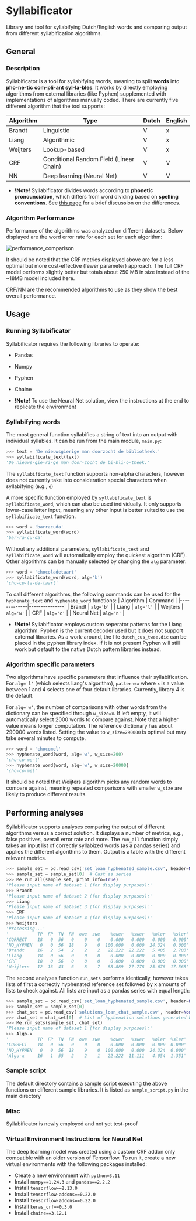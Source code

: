 # Syllabificator

Library and tool for syllabifying Dutch/English words and comparing output from different syllabification algorithms.

## General
### Description

Syllabificator is a tool for syllabifying words, meaning to split **words** into **pho-ne-tic** **com-pli-ant** **syl-la-bles**. It works
by directly employing algorithms from external libraries (like Pyphen) supplemented with implementations of algorithms manually coded.
There are currently five different algorithm that the tool supports:

| Algorithm   | Type          | Dutch | English |
|-------------|---------------|-------|---------|
| Brandt      | Linguistic    | V     | x       |
| Liang       | Algorithmic   | V     | x       |
| Weijters    | Lookup-based  | V     | x       |
| CRF         | Conditional Random Field (Linear Chain)  | V     | V       |
| NN          | Deep learning (Neural Net)    | V     | V       |

* **!Note!** Syllabificator divides words according to **phonetic pronounciation**, which differs from word dividing based on **spelling conventions**.
See [this page](https://new.reddit.com/r/asklinguistics/comments/1elahiq/what_is_the_point_of_hyphenations_in_dictionaries/) for a brief discussion on the differences.

### Algorithm Performance

Performance of the algorithms was analyzed on different datasets. Below displayed are the word error rate for each set for each algorithm:

![performance_comparison](https://github.com/user-attachments/assets/904c47ff-ebf8-4e47-b673-480449a8bf32)

It should be noted that the CRF metrics displayed above are for a less optimal but more cost-effective (fewer parameter) approach. The full CRF
model performs slightly better but totals about 250 MB in size instead of the ~18MB model included here. 

CRF/NN are the recommended algorithms to use as they show the best overall performance.

## Usage
### Running Syllabificator

Syllabificator requires the following libraries to operate:
* Pandas
* Numpy
* Pyphen
* Chaine

* **!Note!** To use the Neural Net solution, view the instructions at the end to replicate the environment
  
### Syllabifying words

The most general function syllabifies a string of text into an output with individual syllables. It can be run from the main module,
`main.py`:

```python
>>> text = 'De nieuwsgierige man doorzocht de bibliotheek.'
>>> syllabificate_text(text)
'De nieuws-gie-ri-ge man door-zocht de bi-bli-o-theek.'
```

The `syllabificate_text` function supports non-alpha characters, however does not currently take into consideration special characters
when syllabifying (e.g., `é`)

A more specific function employed by `syllabificate_text` is `syllabificate_word`, which can also be used individually. It only supports
lower-case letter input, meaning any other input is better suited to use the `syllabificate_text` function.

```python
>>> word = 'barracuda'
>>> syllabificate_word(word)
'bar-ra-cu-da'
```
Without any additional parameters, `syllabificate_text` and `syllabificate_word` will automatically employ the quickest algorithm (CRF). 
Other algorithms can be manually selected by changing the `alg` parameter:

```python
>>> word = 'chocoladetaart'
>>> syllabificate_word(word, alg='b')
'cho-co-la-de-taart'
```
To call different algorithms, the following commands can be used for the `hyphenate_text` and `hyphenate_word` functions:
| Algorithm   | Command          |
|-------------|---------------|
| Brandt      | `alg='b'`    |
| Liang       | `alg='l'`   |
| Weijters    | `alg='w'`  |
| CRF         | `alg='c'`  |
| Neural Net  | `alg='n'`  |

* **!Note!**  Syllabificator employs custom seperator patterns for the Liang algorithm. Pyphen is the current decoder used but it does not support external libraries. 
As a work-around, the file `dutch_cus_twee.dic` can be placed in the pyphen library index. If it is not present Pyphen will still work but default to the 
native Dutch pattern libraries instead.

### Algorithm specific parameters

Two algorithms have specific parameters that influence their syllabification. For `alg='l'` (which selects liang's algorithm), `pattern=x` 
where `x` is a value between 1 and 4 selects one of four default libraries. Currently, library 4 is the default.

For `alg='w'`, the number of comparisons with other words from the dictionary can be specified through `w_size=x`. If left empty, it will automatically 
select 2000 words to compare against. Note that a higher value means longer computation. The reference dictionary has about 290000 words listed. 
Setting the value to `w_size=290000` is optimal but may take several minutes to compute.

```python
>>> word = 'chocomel'
>>> hyphenate_word(word, alg='w', w_size=200)
'cho-co-me-l'
>>> hyphenate_word(word, alg='w', w_size=20000)
'cho-co-mel'
```

It should be noted that Weijters algorithm picks any random words to compare against, meaning repeated comparisons with smaller `w_size` are likely to produce
different results.

## Performing analyses

Syllabificator supports analyses comparing the output of different algorithms versus a correct solution. It displays a number of metrics, e.g., 
false positives, overall error rate and more. The `run_all` function simply takes an input list of correctly syllabized words (as a pandas series) 
and applies the different algorithms to them. Output is a table with the different relevant metrics.

```python
>>> sample_set = pd.read_csv('set_loan_hyphenated_sample.csv', header=None)  # .csv containing hyphenated words seperate by break
>>> sample_set = sample_set[0]  # Cast as series
>>> Me.run_all(sample_set, print_info=True)
'Please input name of dataset 1 (for display purposes):'
>>> Brandt
'Please input name of dataset 2 (for display purposes):'
>>> Liang
'Please input name of dataset 3 (for display purposes):'
>>> CRF
'Please input name of dataset 4 (for display purposes):'
>>> Weijters
'Processing...'
'           TP  FP  TN  FN  owe  swe    %ower   %swer   %oler   %sler'
'CORRECT    18   0  56   0    0    0    0.000   0.000   0.000   0.000'
'NO_HYPHEN   0   0  56  18    9    0  100.000   0.000  24.324   0.000'
'Brandt     16   2  54   2    2    2   22.222  22.222   5.405   2.703'
'Liang      18   0  56   0    0    0    0.000   0.000   0.000   0.000'
'CRF        18   0  56   0    0    0    0.000   0.000   0.000   0.000'
'Weijters   12  13  43   6    8    7   88.889  77.778  25.676  17.568'
```
The second analyses function `run_sets` performs identically, however takes lists of first a correctly hyphenated
reference set followed by x amounts of lists to check against. All lists are input as a pandas series with equal length:

```python
>>> sample_set = pd.read_csv('set_loan_hyphenated_sample.csv', header=None) 
>>> sample_set = sample_set[0]
>>> chat_set = pd.read_csv('solutions_loan_chat_sample.csv', header=None)  
>>> chat_set = chat_set[0]  # List of hyphenation solutions generated by an internal or external algorithm
>>> Me.run_sets(sample_set, chat_set)
'Please input name of dataset 1 (for display purposes):'
>>> Algo-x
'           TP  FP  TN  FN  owe  swe    %ower   %swer   %oler  %sler'
'CORRECT    18   0  56   0    0    0    0.000   0.000   0.000  0.000'
'NO_HYPHEN   0   0  56  18    9    0  100.000   0.000  24.324  0.000'
'Algo-x     16   1  55   2    2    1   22.222  11.111   4.054  1.351'
```
### Sample script

The default directory contains a sample script executing the above functions on different sample libraries. It is listed
as `sample_script.py` in the main directory

### Misc

Syllabificator is newly employed and not yet test-proof

### Virtual Environment Instructions for Neural Net

The deep learning model was created using a custom CRF addon only compatible with an older version of Tensorflow. To run it, create a
new virtual environments with the following packages installed:

* Create a new environment with `python=3.11`
* Install `numpy==1.24.3` and `pandas==2.2.2`
* Install `tensorflow==2.13.0`
* Install `tensorflow-addons==0.22.0`
* Install `tensorflow-addons==0.22.0`
* Install `keras_crf==0.3.0`
* Install `chaine==3.12.1`




